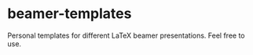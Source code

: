 # beamer-templates

Personal templates for different LaTeX beamer presentations. Feel free to use.  

